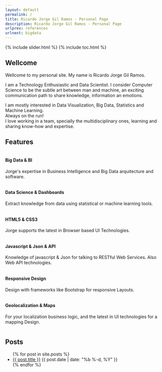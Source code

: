 ```yaml
---
layout: default
permalink: /
title: Ricardo Jorge Gil Ramos - Personal Page
description: Ricardo Jorge Gil Ramos - Personal Page
urlprev: references
urlnext: bigdata
---
```


<section>
  <div id="" class="wrap">
{% include slider.html %}
{% include toc.html %}
    <div class="content-body">
      <section class="content-wellcome">
          <p>
            <a class="toc-item" title="Wellcome" id="wellcome"></a>
          </p>
          <h2>
            Wellcome
          </h2>
          <p><i class="fa fa-child fa-lg"></i>
          Wellcome to my personal site. My name is Ricardo Jorge Gil Ramos.</p>
          <p>
          I am a Technology Enthusiastic and Data Scientist. I consider Computer Science to be the subtle art between man and machine,
          an exciting communication path to share knowledge, information an emotions.</p>
          <p>
          I am mostly interested in Data Visualization, Big Data, Statistics and Machine Learning.<br/>Always on the run!<br/>
          I love working in a team, specially the multidisciplinary ones, learning and sharing know-how and expertise.
          </p>
          <p>
          </p>
      </section>
      <section class="content-features">
          <p>
            <a class="toc-item" title="Features" id="Features"></a>
          </p>
          <h2>
            Features
          </h2>
          <!-- Features 1 -->
          <div class="row features">
            <div class="col-sm-4 scrollimation fade-up in">
              <div class="media" id="bigdata-feature">
                <div class="icon pull-left" style="margin-right:10px">
                  <i class="media-object icon-1 fa fa-cube"></i>
                  <i class="media-object icon-2 fa fa-share-alt"></i>
                </div>
                <div class="media-body" style="overflow: hidden">
                  <h4>Big Data &amp; BI</h4>
                  <p>Jorge's expertise in Business Intelligence and Big Data arquitecture and software.</p>
                </div>
              </div>
            </div>
            <div class="col-sm-4 scrollimation fade-up d1 in">
              <div class="media" id="datascience-feature">
                <div class="icon pull-left" style="margin-right:10px">
                  <i class="media-object icon-1 fa fa-area-chart"></i>
                  <i class="media-object icon-2 fa fa-bar-chart-o"></i>
                </div>
                <div class="media-body" style="overflow: hidden">
                  <h4>Data Science &amp; Dashboards</h4>
                  <p>Extract knowledge from data using statistical or machine learning tools.</p>
                </div>
              </div>
            </div>
            <div class="col-sm-4 scrollimation fade-up d2 in">
              <div class="media" id="html5-feature">
                <div class="icon pull-left" style="margin-right:10px">
                  <i class="media-object icon-1 fa fa-html5"></i>
                  <i class="media-object icon-2 fa fa-css3"></i>
                </div>
                <div class="media-body" style="overflow: hidden">
                  <h4>HTML5 &amp; CSS3</h4>
                  <p>Jorge supports the latest in Browser based UI Technologies.</p>
                </div>
              </div>
            </div>
          </div>
          <!-- Features 2 -->
          <div class="row features">
            <div class="col-sm-4 scrollimation fade-up in">
              <div class="media" id="javascript-feature">
                <div class="icon pull-left" style="margin-right:10px">
                  <i class="media-object icon-1 fa fa-code"></i>
                  <i class="media-object icon-2 fa fa-plug"></i>
                </div>
                <div class="media-body" style="overflow: hidden">
                  <h4>Javascript &amp; Json &amp; API</h4>
                  <p>Knowledge of javascript & Json for talking to RESTful Web Services. Also Web API technologies.</p>
                </div>
              </div>
            </div>
            <div class="col-sm-4 scrollimation fade-up d1 in">
              <div class="media" id="responsive-feature">
                <div class="icon pull-left" style="margin-right:10px">
                  <i class="media-object icon-1 fa fa-mobile"></i>
                  <i class="media-object icon-2 fa fa-desktop"></i>
                </div>
                <div class="media-body" style="overflow: hidden">
                  <h4>Responsive Design</h4>
                  <p>Design with frameworks like Bootstrap for responsive Layouts.</p>
                </div>
              </div>
            </div>
            <div class="col-sm-4 scrollimation fade-up d2 in">
              <div class="media" id="geolocalization-feature">
                <div class="icon pull-left" style="margin-right:10px">
                  <i class="media-object icon-1 fa fa-map-marker"></i>
                  <i class="media-object icon-2 fa fa-globe"></i>
                </div>
                <div class="media-body" style="overflow: hidden">
                  <h4>Geolocalization &amp; Maps</h4>
                  <p>For your localization business logic, and the latest in UI technologies for a mapping Design.</p>
                </div>
              </div>
            </div>
          </div>
          <p style="clear:both"></p>
      </section>
      <section class="content-posts">
        <p>
          <a class="toc-item" title="Posts" id="Posts"></a>
        </p>
        <h2>Posts</h2>
        <ul class="posts">
          {% for post in site.posts %}
            <li>
              <a class="post-link" href="{{ post.url | prepend: site.baseurl }}">{{ post.title }}</a>
              <span class="post-date">{{ post.date | date: "%b %-d, %Y" }}</span>
            </li>
          {% endfor %}
        </ul>
      </section>
    </div>
  </div>
</section>
<!--<p class="rss-subscribe">subscribe <a href="{{ "/feed.xml" | prepend: site.baseurl }}">via RSS</a></p>-->


